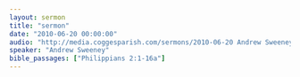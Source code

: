 ```yaml
---
layout: sermon
title: "sermon"
date: "2010-06-20 00:00:00"
audio: "http://media.coggesparish.com/sermons/2010-06-20 Andrew Sweeney.mp3"
speaker: "Andrew Sweeney"
bible_passages: ["Philippians 2:1-16a"]
---
```

